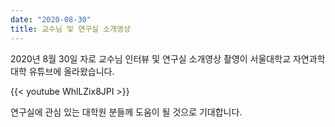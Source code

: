 ```yaml
---
date: "2020-08-30"
title: 교수님 및 연구실 소개영상
---
```




2020년 8월 30일 자로 교수님 인터뷰 및 연구실 소개영상 촬영이 서울대학교 자연과학대학 유튜브에 올라왔습니다.

<!--more-->

{{< youtube WhlLZix8JPI >}}

연구실에 관심 있는 대학원 분들께 도움이 될 것으로 기대합니다.